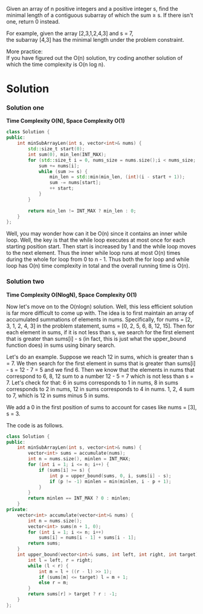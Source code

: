 Given an array of n positive integers and a positive integer s, find the minimal length of a contiguous subarray of which the sum ≥ s. If there isn't one, return 0 instead.  

For example, given the array [2,3,1,2,4,3] and s = 7,  
the subarray [4,3] has the minimal length under the problem constraint.  

More practice:  
If you have figured out the O(n) solution, try coding another solution of which the time complexity is O(n log n).

# Solution

### Solution one

__Time Complexity O(N), Space Complexity O(1)__

```cpp
class Solution {
public:
    int minSubArrayLen(int s, vector<int>& nums) {
        std::size_t start(0);
        int sum(0), min_len(INT_MAX);
        for (std::size_t i = 0, nums_size = nums.size();i < nums_size; ++i) {
            sum += nums[i];
            while (sum >= s) {
                min_len = std::min(min_len, (int)(i - start + 1));
                sum -= nums[start];
                ++ start;
            }
        }
        
        return min_len != INT_MAX ? min_len : 0;
    }
};
```

Well, you may wonder how can it be O(n) since it contains an inner while loop. Well, the key is that the while loop executes at most once for each starting position start. Then start is increased by 1 and the while loop moves to the next element. Thus the inner while loop runs at most O(n) times during the whole for loop from 0 to n - 1. Thus both the for loop and while loop has O(n) time complexity in total and the overall running time is O(n).

### Solution two

__Time Complexity O(NlogN), Space Complexity O(1)__

Now let's move on to the O(nlogn) solution. Well, this less efficient solution is far more difficult to come up with. The idea is to first maintain an array of accumulated summations of elements in nums. Specifically, for nums = [2, 3, 1, 2, 4, 3] in the problem statement, sums = [0, 2, 5, 6, 8, 12, 15]. Then for each element in sums, if it is not less than s, we search for the first element that is greater than sums[i] - s (in fact, this is just what the upper_bound function does) in sums using binary search.

Let's do an example. Suppose we reach 12 in sums, which is greater than s = 7. We then search for the first element in sums that is greater than sums[i] - s = 12 - 7 = 5 and we find 6. Then we know that the elements in nums that correspond to 6, 8, 12 sum to a number 12 - 5 = 7 which is not less than s = 7. Let's check for that: 6 in sums corresponds to 1 in nums, 8 in sums corresponds to 2 in nums, 12 in sums corresponds to 4 in nums. 1, 2, 4 sum to 7, which is 12 in sums minus 5 in sums.

We add a 0 in the first position of sums to account for cases like nums = [3], s = 3.

The code is as follows.

```cpp
class Solution {
public:
    int minSubArrayLen(int s, vector<int>& nums) {
        vector<int> sums = accumulate(nums);
        int n = nums.size(), minlen = INT_MAX;
        for (int i = 1; i <= n; i++) { 
            if (sums[i] >= s) {
                int p = upper_bound(sums, 0, i, sums[i] - s);
                if (p != -1) minlen = min(minlen, i - p + 1);
            }
        }
        return minlen == INT_MAX ? 0 : minlen;
    }
private:
    vector<int> accumulate(vector<int>& nums) {
        int n = nums.size();
        vector<int> sums(n + 1, 0);
        for (int i = 1; i <= n; i++) 
            sums[i] = nums[i - 1] + sums[i - 1];
        return sums;
    }
    int upper_bound(vector<int>& sums, int left, int right, int target) {
        int l = left, r = right;
        while (l < r) {
            int m = l + ((r - l) >> 1);
            if (sums[m] <= target) l = m + 1;
            else r = m;
        }
        return sums[r] > target ? r : -1;
    }
};  
```
